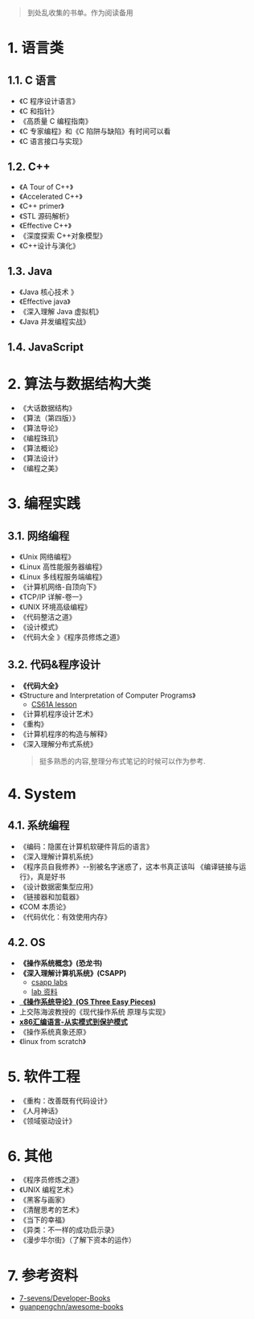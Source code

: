 > 到处乱收集的书单。作为阅读备用

# 1. 语言类

## 1.1. C 语言

- 《C 程序设计语言》
- 《C 和指针》
- 《高质量 C 编程指南》
- 《C 专家编程》和《C 陷阱与缺陷》有时间可以看
- 《C 语言接口与实现》

## 1.2. C++

- 《A Tour of C++》
- 《Accelerated C++》
- 《C++ primer》
- 《STL 源码解析》
- 《Effective C++》
- 《深度探索 C++对象模型》
- 《C++设计与演化》

## 1.3. Java

- 《Java 核心技术 》
- 《Effective java》
- 《深入理解 Java 虚拟机》
- 《Java 并发编程实战》

## 1.4. JavaScript

# 2. 算法与数据结构大类

- 《大话数据结构》
- 《算法（第四版）》
- 《算法导论》
- 《编程珠玑》
- 《算法概论》
- 《算法设计》
- 《编程之美》

# 3. 编程实践

## 3.1. 网络编程

- 《Unix 网络编程》
- 《Linux 高性能服务器编程》
- 《Linux 多线程服务端编程》
- 《计算机网络-自顶向下》
- 《TCP/IP 详解-卷一》
- 《UNIX 环境高级编程》
- 《代码整洁之道》
- 《设计模式》
- 《代码大全 》《程序员修炼之道》

## 3.2. 代码&程序设计

- **《代码大全》**
- 《Structure and Interpretation of Computer Programs》
  - [CS61A lesson](https://inst.eecs.berkeley.edu/~cs61a/sp12/)
- 《计算机程序设计艺术》
- 《重构》
- 《计算机程序的构造与解释》
- 《深入理解分布式系统》
  > 挺多熟悉的内容,整理分布式笔记的时候可以作为参考.

# 4. System

## 4.1. 系统编程

- 《编码：隐匿在计算机软硬件背后的语言》
- 《深入理解计算机系统》
- 《程序员自我修养》--别被名字迷惑了，这本书真正该叫 《编译链接与运行》，真是好书
- 《设计数据密集型应用》
- 《链接器和加载器》
- 《COM 本质论》
- 《代码优化：有效使用内存》

## 4.2. OS

- **《操作系统概念》(恐龙书)**
- **《深入理解计算机系统》(CSAPP)**
  - [csapp labs](http://csapp.cs.cmu.edu/3e/labs.html)
  - [lab 资料](https://hansimov.gitbook.io/csapp/labs/labs-overview)
- **[《操作系统导论》(OS Three Easy Pieces)](https://github.com/remzi-arpacidusseau/ostep-translations/tree/master/chinese)**
- 上交陈海波教授的《现代操作系统 原理与实现》
- **[x86汇编语言-从实模式到保护模式](https://github.com/liracle/codeOfAssembly)**
- 《操作系统真象还原》
- 《linux from scratch》

# 5. 软件工程

- 《重构：改善既有代码设计》
- 《人月神话》
- 《领域驱动设计》

# 6. 其他

- 《程序员修炼之道》
- 《UNIX 编程艺术》
- 《黑客与画家》
- 《清醒思考的艺术》
- 《当下的幸福》
- 《异类：不一样的成功启示录》
- 《漫步华尔街》（了解下资本的运作）

# 7. 参考资料

- [7-sevens/Developer-Books](https://github.com/7-sevens/Developer-Books)
- [guanpengchn/awesome-books](https://github.com/guanpengchn/awesome-books)
